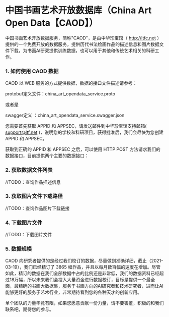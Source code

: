 # 中国书画艺术开放数据库（China Art Open Data【CAOD】）
中国书画艺术开放数据服务，简称"CAOD"，是由中华珍宝馆（ http://ltfc.net ）提供的一个免费开放的数据服务，提供历代书法绘画作品的描述信息和图片数据文件下载，为书画AI研究提供训练数据，也可以用于其他和传统艺术相关的科研工作。

### 1. 如何使用 CAOD 数据
CAOD 以 WEB 服务的方式提供数据，数据的接口文件描述请参考：

protobuf定义文件：china_art_opendata_service.proto

或者是

swagger定义 ：china_art_opendata_service.swagger.json


您需要首先获取 APPID 和 APPSEC，请发送邮件到中华珍宝馆支持邮箱( support@ltf.net )，说明您的学校和科研项目，获得批准后，我们会尽快为您创建 APPID 和 APPSEC。

获取到正确的 APPID 和 APPSEC 之后，可以使用 HTTP POST 方法请求我们的数据接口，目前提供两个主要的数据接口：

### 2. 获取数据文件列表
//TODO：查询作品描述信息

### 3. 获取图片文件下载路径
//TODO：查询作品图片下载链接

### 4. 下载图片文件
//TODO：下载图片文件

### 5. 数据规模
CAOD 向研究者提供的是经过我们校订的数据，尽量做到准确详细，截止（2021-03-19），我们已经精订了 3865 幅作品，并且以每月数百幅的速度在增加。尽管如此，精订的数据在我们全部数据中占的比例还是非常低，我们的数据资料已经超过18万幅，所以未来我们会投入大量资金进行数据校订，目标是提供一个最全面，最精确的书画大数据集，服务于书画方向的AI研究者和技术研究者，进而让AI能够更好的服务于艺术行业，非常期待看到您的各种天才的创新应用。

单个团队的力量毕竟有限，如果您愿意贡献一份力量，请不要害羞，积极的和我们联系吧，期待您的参与。
